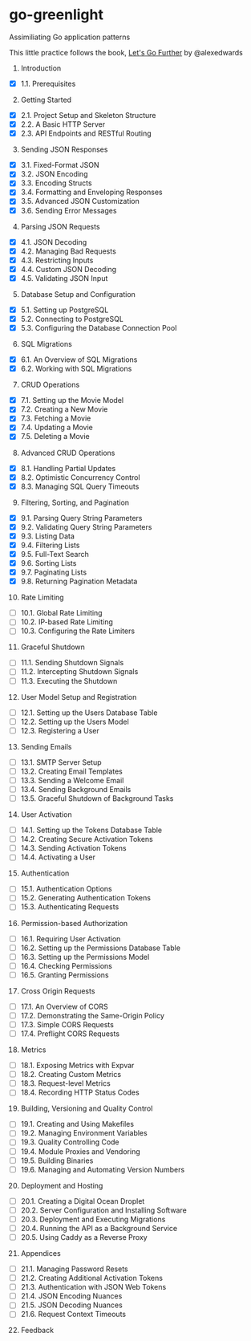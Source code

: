# go-greenlight
Assimiliating Go application patterns

This little practice follows the book, [Let's Go Further](https://lets-go-further.alexedwards.net/) by @alexedwards

1. Introduction  
- [x] 1.1. Prerequisites

2. Getting Started
- [x] 2.1. Project Setup and Skeleton Structure
- [x] 2.2. A Basic HTTP Server
- [x] 2.3. API Endpoints and RESTful Routing

3. Sending JSON Responses
- [x] 3.1. Fixed-Format JSON
- [x] 3.2. JSON Encoding
- [x] 3.3. Encoding Structs
- [x] 3.4. Formatting and Enveloping Responses
- [x] 3.5. Advanced JSON Customization
- [x] 3.6. Sending Error Messages

4. Parsing JSON Requests
- [x] 4.1. JSON Decoding
- [x] 4.2. Managing Bad Requests
- [x] 4.3. Restricting Inputs
- [x] 4.4. Custom JSON Decoding
- [x] 4.5. Validating JSON Input

5. Database Setup and Configuration
- [x] 5.1. Setting up PostgreSQL
- [x] 5.2. Connecting to PostgreSQL
- [x] 5.3. Configuring the Database Connection Pool

6. SQL Migrations
- [x] 6.1. An Overview of SQL Migrations
- [x] 6.2. Working with SQL Migrations

7. CRUD Operations
- [x] 7.1. Setting up the Movie Model
- [x] 7.2. Creating a New Movie
- [x] 7.3. Fetching a Movie
- [x] 7.4. Updating a Movie
- [x] 7.5. Deleting a Movie

8. Advanced CRUD Operations
- [x] 8.1. Handling Partial Updates
- [x] 8.2. Optimistic Concurrency Control
- [x] 8.3. Managing SQL Query Timeouts

9. Filtering, Sorting, and Pagination
- [x] 9.1. Parsing Query String Parameters
- [x] 9.2. Validating Query String Parameters
- [x] 9.3. Listing Data
- [x] 9.4. Filtering Lists
- [x] 9.5. Full-Text Search
- [x] 9.6. Sorting Lists
- [x] 9.7. Paginating Lists
- [x] 9.8. Returning Pagination Metadata

10.  Rate Limiting
- [ ] 10.1. Global Rate Limiting
- [ ] 10.2. IP-based Rate Limiting
- [ ] 10.3. Configuring the Rate Limiters

11.  Graceful Shutdown
- [ ] 11.1. Sending Shutdown Signals
- [ ] 11.2. Intercepting Shutdown Signals
- [ ] 11.3. Executing the Shutdown

12.  User Model Setup and Registration
- [ ] 12.1. Setting up the Users Database Table
- [ ] 12.2. Setting up the Users Model
- [ ] 12.3. Registering a User

13.  Sending Emails
- [ ] 13.1. SMTP Server Setup
- [ ] 13.2. Creating Email Templates
- [ ] 13.3. Sending a Welcome Email
- [ ] 13.4. Sending Background Emails
- [ ] 13.5. Graceful Shutdown of Background Tasks

14.  User Activation
- [ ] 14.1. Setting up the Tokens Database Table
- [ ] 14.2. Creating Secure Activation Tokens
- [ ] 14.3. Sending Activation Tokens
- [ ] 14.4. Activating a User

15.  Authentication
- [ ] 15.1. Authentication Options
- [ ] 15.2. Generating Authentication Tokens
- [ ] 15.3. Authenticating Requests

16.  Permission-based Authorization
- [ ] 16.1. Requiring User Activation
- [ ] 16.2. Setting up the Permissions Database Table
- [ ] 16.3. Setting up the Permissions Model
- [ ] 16.4. Checking Permissions
- [ ] 16.5. Granting Permissions

17.  Cross Origin Requests
- [ ] 17.1. An Overview of CORS
- [ ] 17.2. Demonstrating the Same-Origin Policy
- [ ] 17.3. Simple CORS Requests
- [ ] 17.4. Preflight CORS Requests

18.  Metrics
- [ ] 18.1. Exposing Metrics with Expvar
- [ ] 18.2. Creating Custom Metrics
- [ ] 18.3. Request-level Metrics
- [ ] 18.4. Recording HTTP Status Codes

19.  Building, Versioning and Quality Control
- [ ] 19.1. Creating and Using Makefiles
- [ ] 19.2. Managing Environment Variables
- [ ] 19.3. Quality Controlling Code
- [ ] 19.4. Module Proxies and Vendoring
- [ ] 19.5. Building Binaries
- [ ] 19.6. Managing and Automating Version Numbers

20.  Deployment and Hosting
- [ ] 20.1. Creating a Digital Ocean Droplet
- [ ] 20.2. Server Configuration and Installing Software
- [ ] 20.3. Deployment and Executing Migrations
- [ ] 20.4. Running the API as a Background Service
- [ ] 20.5. Using Caddy as a Reverse Proxy

21.  Appendices
- [ ] 21.1. Managing Password Resets
- [ ] 21.2. Creating Additional Activation Tokens
- [ ] 21.3. Authentication with JSON Web Tokens
- [ ] 21.4. JSON Encoding Nuances
- [ ] 21.5. JSON Decoding Nuances
- [ ] 21.6. Request Context Timeouts

22.  Feedback
